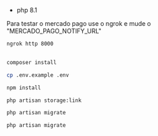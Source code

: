 - php 8.1

Para testar o mercado pago use o ngrok e mude o "MERCADO_PAGO_NOTIFY_URL"

```sh
ngrok http 8000
```

```sh
```

```sh
composer install
```

```sh
cp .env.example .env
```

```sh
npm install
```

```sh
php artisan storage:link
```

```sh
php artisan migrate
```

```sh
php artisan migrate
```


